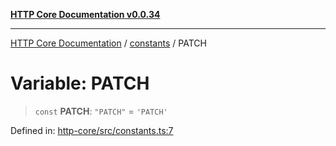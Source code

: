 [**HTTP Core Documentation v0.0.34**](../../README.md)

***

[HTTP Core Documentation](../../modules.md) / [constants](../README.md) / PATCH

# Variable: PATCH

> `const` **PATCH**: `"PATCH"` = `'PATCH'`

Defined in: [http-core/src/constants.ts:7](https://github.com/stonemjs/http-core/blob/fb38b6d1cb0bd2bb4e252ff611571ec3c006aa1e/src/constants.ts#L7)
